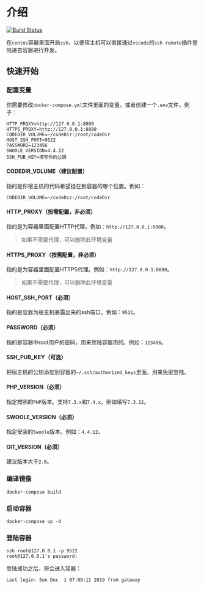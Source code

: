 # 介绍

[![Build Status](https://api.travis-ci.org/dockero/php_centos.svg?branch=master)](https://travis-ci.org/dockero/php_centos)

在`centos`容器里面开启`ssh`，以便宿主机可以直接通过`vscode`的`ssh remote`插件登陆进去容器进行开发。

## 快速开始

### 配置变量

你需要修改`docker-compose.yml`文件里面的变量。或者创建一个`.env`文件，例子：

```shell
HTTP_PROXY=http://127.0.0.1:8080
HTTPS_PROXY=http://127.0.0.1:8080
CODEDIR_VOLUME=~/codeDir:/root/codeDir
HOST_SSH_PORT=9522
PASSWORD=123456
SWOOLE_VERSION=4.4.12
SSH_PUB_KEY=填写你的公钥
```

#### CODEDIR_VOLUME（建议配置）

指的是你宿主机的代码希望挂在到容器的哪个位置。例如：

```shell
CODEDIR_VOLUME=~/codeDir:/root/codeDir
```

#### HTTP_PROXY（按需配置，非必须）

指的是为容器里面配置HTTP代理。例如：`http://127.0.0.1:8080`。

> 如果不需要代理，可以删除此环境变量

#### HTTPS_PROXY（按需配置，非必须）

指的是为容器里面配置HTTPS代理。例如：`http://127.0.0.1:8080`。

> 如果不需要代理，可以删除此环境变量

#### HOST_SSH_PORT（必须）

指的是容器为宿主机暴露出来的ssh端口。例如：`9522`。

#### PASSWORD（必须）

指的是容器中root用户的密码，用来登陆容器用的。例如：`123456`。

#### SSH_PUB_KEY（可选）

把宿主机的公钥添加到容器的`~/.ssh/authorized_keys`里面，用来免密登陆。

#### PHP_VERSION（必须）

指定按照的`PHP`版本。支持`7.3.x`和`7.4.x`。例如填写`7.3.12`。

#### SWOOLE_VERSION（必须）

指定安装的`Swoole`版本。例如：`4.4.12`。

#### GIT_VERSION（必须）

建议版本大于`2.0`。

### 编译镜像

```shell
docker-compose build
```

### 启动容器

```shell
docker-compose up -d
```

### 登陆容器

```shell
ssh root@127.0.0.1 -p 9522
root@127.0.0.1's password:
```

登陆成功之后，将会进入容器：

```shell
Last login: Sun Dec  1 07:09:11 2019 from gateway
```
